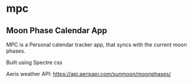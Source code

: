 # mpc

## Moon Phase Calendar App

MPC is a Personal calendar tracker app, that syncs with the current moon phases. 

Built using Spectre css

Aeris weather API: 
https://api.aerisapi.com/sunmoon/moonphases/
